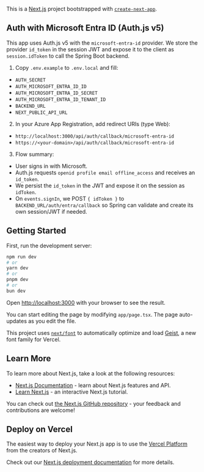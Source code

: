 This is a [Next.js](https://nextjs.org) project bootstrapped with [`create-next-app`](https://nextjs.org/docs/app/api-reference/cli/create-next-app).

## Auth with Microsoft Entra ID (Auth.js v5)

This app uses Auth.js v5 with the `microsoft-entra-id` provider. We store the provider `id_token` in the session JWT and expose it to the client as `session.idToken` to call the Spring Boot backend.

1) Copy `.env.example` to `.env.local` and fill:

- `AUTH_SECRET`
- `AUTH_MICROSOFT_ENTRA_ID_ID`
- `AUTH_MICROSOFT_ENTRA_ID_SECRET`
- `AUTH_MICROSOFT_ENTRA_ID_TENANT_ID`
- `BACKEND_URL`
- `NEXT_PUBLIC_API_URL`

2) In your Azure App Registration, add redirect URIs (type Web):

- `http://localhost:3000/api/auth/callback/microsoft-entra-id`
- `https://<your-domain>/api/auth/callback/microsoft-entra-id`

3) Flow summary:

- User signs in with Microsoft.
- Auth.js requests `openid profile email offline_access` and receives an `id_token`.
- We persist the `id_token` in the JWT and expose it on the session as `idToken`.
- On `events.signIn`, we POST `{ idToken }` to `BACKEND_URL/auth/entra/callback` so Spring can validate and create its own session/JWT if needed.

## Getting Started

First, run the development server:

```bash
npm run dev
# or
yarn dev
# or
pnpm dev
# or
bun dev
```

Open [http://localhost:3000](http://localhost:3000) with your browser to see the result.

You can start editing the page by modifying `app/page.tsx`. The page auto-updates as you edit the file.

This project uses [`next/font`](https://nextjs.org/docs/app/building-your-application/optimizing/fonts) to automatically optimize and load [Geist](https://vercel.com/font), a new font family for Vercel.

## Learn More

To learn more about Next.js, take a look at the following resources:

- [Next.js Documentation](https://nextjs.org/docs) - learn about Next.js features and API.
- [Learn Next.js](https://nextjs.org/learn) - an interactive Next.js tutorial.

You can check out [the Next.js GitHub repository](https://github.com/vercel/next.js) - your feedback and contributions are welcome!

## Deploy on Vercel

The easiest way to deploy your Next.js app is to use the [Vercel Platform](https://vercel.com/new?utm_medium=default-template&filter=next.js&utm_source=create-next-app&utm_campaign=create-next-app-readme) from the creators of Next.js.

Check out our [Next.js deployment documentation](https://nextjs.org/docs/app/building-your-application/deploying) for more details.
